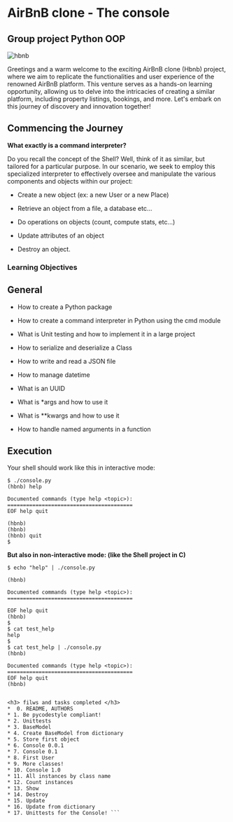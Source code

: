 <h1>AirBnB clone - The console</h1>
<h2>Group project Python OOP</h2>

![hbnb](https://github.com/anthonyosigbe/AirBnB_clone/assets/45193993/7f3a1e11-25c5-4b11-84c0-f572e3ba7c15)

Greetings and a warm welcome to the exciting AirBnB clone (Hbnb) project, where we aim to replicate the functionalities and user experience of the renowned AirBnB platform. This venture serves as a hands-on learning opportunity, allowing us to delve into the intricacies of creating a similar platform, including property listings, bookings, and more. Let's embark on this journey of discovery and innovation together!

## Commencing the Journey

**What exactly is a command interpreter?**

Do you recall the concept of the Shell? Well, think of it as similar, but tailored for a particular purpose. In our scenario, we seek to employ this specialized interpreter to effectively oversee and manipulate the various components and objects within our project:

- Create a new object (ex: a new User or a new Place)

- Retrieve an object from a file, a database etc…

- Do operations on objects (count, compute stats, etc…)

- Update attributes of an object

- Destroy an object.

### Learning Objectives

## General
- How to create a Python package

- How to create a command interpreter in Python using the cmd module

- What is Unit testing and how to implement it in a large project

- How to serialize and deserialize a Class

- How to write and read a JSON file

- How to manage datetime

- What is an UUID

- What is *args and how to use it

- What is **kwargs and how to use it

- How to handle named arguments in a function

## Execution

Your shell should work like this in interactive mode:

```
$ ./console.py
(hbnb) help

Documented commands (type help <topic>):
========================================
EOF help quit

(hbnb)
(hbnb)
(hbnb) quit
$
```

**But also in non-interactive mode: (like the Shell project in C)**

```
$ echo "help" | ./console.py

(hbnb)

Documented commands (type help <topic>):
========================================

EOF help quit
(hbnb)
$
$ cat test_help
help
$
$ cat test_help | ./console.py
(hbnb)

Documented commands (type help <topic>):
========================================
EOF help quit
(hbnb)


<h3> filws and tasks completed </h3>
*  0. README, AUTHORS
* 1. Be pycodestyle compliant!
* 2. Unittests
* 3. BaseModel
* 4. Create BaseModel from dictionary
* 5. Store first object
* 6. Console 0.0.1
* 7. Console 0.1
* 8. First User
* 9. More classes!
* 10. Console 1.0
* 11. All instances by class name
* 12. Count instances
* 13. Show
* 14. Destroy
* 15. Update
* 16. Update from dictionary
* 17. Unittests for the Console! ```
